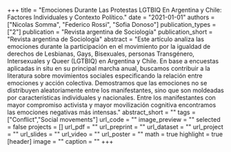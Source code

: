 +++
title = "Emociones Durante Las Protestas LGTBIQ En Argentina y Chile: Factores Individuales y Contexto Político."
date = "2021-01-01"
authors = ["Nicolas Somma", "Federico Rossi", "Sofia Donoso"]
publication_types = ["2"]
publication = "Revista argentina de Sociología"
publication_short = "Revista argentina de Sociología"
abstract = "Este artículo analiza las emociones durante la participación en el movimiento por la igualdad de derechos de Lesbianas, Gays, Bisexuales, personas Transgénero, Intersexuales y Queer (LGTBIQ) en Argentina y Chile. En base a encuestas aplicadas in situ en su principal marcha anual, buscamos contribuir a la literatura sobre movimientos sociales especificando la relación entre emociones y acción colectiva. Demostramos que las emociones no se distribuyen aleatoriamente entre los manifestantes, sino que son moldeadas por características individuales y nacionales. Entre los manifestantes con mayor compromiso activista y mayor movilización cognitiva encontramos las emociones negativas más intensas."
abstract_short = ""
tags = ["Conflict","Social movements"]
url_code = ""
image_preview = ""
selected = false
projects = []
url_pdf = ""
url_preprint = ""
url_dataset = ""
url_project = ""
url_slides = ""
url_video = ""
url_poster = ""
math = true
highlight = true
[header]
image = ""
caption = ""
+++
